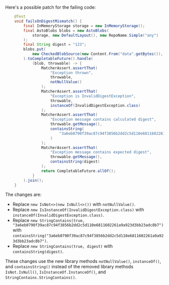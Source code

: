 Here's a possible patch for the failing code:

```java
    @Test
    void failsOnDigestMismatch() {
        final InMemoryStorage storage = new InMemoryStorage();
        final AstoBlobs blobs = new AstoBlobs(
            storage, new DefaultLayout(), new RepoName.Simple("any")
        );
        final String digest = "123";
        blobs.put(
            new CheckedBlobSource(new Content.From("data".getBytes()), new Digest.Sha256(digest))
        ).toCompletableFuture().handle(
            (blob, throwable) -> {
                MatcherAssert.assertThat(
                    "Exception thrown",
                    throwable,
                    notNullValue()
                );
                MatcherAssert.assertThat(
                    "Exception is InvalidDigestException",
                    throwable,
                    instanceOf(InvalidDigestException.class)
                );
                MatcherAssert.assertThat(
                    "Exception message contains calculated digest",
                    throwable.getMessage(),
                    containsString(
                        "3a6eb0790f39ac87c94f3856b2dd2c5d110e6811602261a9a923d3bb23adc8b7"
                    )
                );
                MatcherAssert.assertThat(
                    "Exception message contains expected digest",
                    throwable.getMessage(),
                    containsString(digest)
                );
                return CompletableFuture.allOf();
            }
        ).join();
    }
```

The changes are:

* Replace `new IsNot<>(new IsNull<>())` with `notNullValue()`.
* Replace `new IsInstanceOf(InvalidDigestException.class)` with `instanceOf(InvalidDigestException.class)`.
* Replace `new StringContains(true, "3a6eb0790f39ac87c94f3856b2dd2c5d110e6811602261a9a923d3bb23adc8b7")` with `containsString("3a6eb0790f39ac87c94f3856b2dd2c5d110e6811602261a9a923d3bb23adc8b7")`.
* Replace `new StringContains(true, digest)` with `containsString(digest)`.

These changes use the new library methods `notNullValue()`, `instanceOf()`, and `containsString()` instead of the removed library methods `IsNot.IsNull()`, `IsInstanceOf.InstanceOf()`, and `StringContains.StringContains()`.
